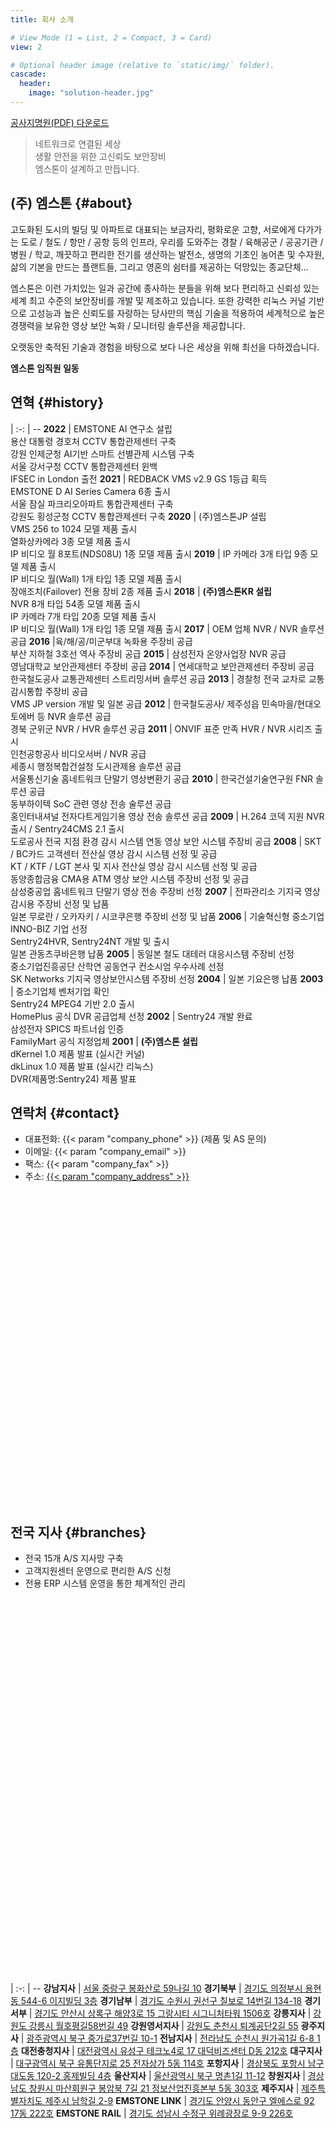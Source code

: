 ```yaml
---
title: 회사 소개

# View Mode (1 = List, 2 = Compact, 3 = Card)
view: 2

# Optional header image (relative to `static/img/` folder).
cascade:
  header:
    image: "solution-header.jpg"
---
```


[공사지명원(PDF) 다운로드](https://www.emstone.com/data/sales/ko/EMSTONE_2024공사지명원_20240423.pdf)


> 네트워크로 연결된 세상  
> 생활 안전을 위한 고신뢰도 보안장비  
> 엠스톤이 설계하고 만듭니다.

## (주) 엠스톤 {#about}

고도화된 도시의 빌딩 및 아파트로 대표되는 보금자리, 평화로운 고향, 서로에게 다가가는 도로 / 철도 / 항만 / 공항 등의 인프라, 우리를 도와주는 경찰 / 육해공군 / 공공기관 / 병원 / 학교, 깨끗하고 편리한 전기를 생산하는 발전소, 생명의 기초인 농어촌 및 수자원, 삶의 기본을 만드는 플랜트들, 그리고 영혼의 쉼터를 제공하는 덕망있는 종교단체...

엠스톤은 이런 가치있는 일과 공간에 종사하는 분들을 위해 보다 편리하고 신뢰성 있는 세계 최고 수준의 보안장비를 개발 및 제조하고 있습니다. 또한 강력한 리눅스 커널 기반으로 고성능과 높은 신뢰도를 자랑하는 당사만의 핵심 기술을 적용하여 세계적으로 높은 경쟁력을 보유한 영상 보안 녹화 / 모니터링 솔루션을 제공합니다.

오랫동안 축적된 기술과 경험을 바탕으로 보다 나은 세상을 위해 최선을 다하겠습니다.

**엠스톤 임직원 일동**

## 연혁 {#history}

 | 
:-: | --
**2022** | EMSTONE AI 연구소 설립<br>용산 대통령 경호처 CCTV 통합관제센터 구축<br>강원 인제군청 AI기반 스마트 선별관제 시스템 구축<br>서울 강서구청 CCTV 통합관제센터 윈백<br>IFSEC in London 출전
**2021** | REDBACK VMS v2.9 GS 1등급 획득<br>EMSTONE D AI Series Camera 6종 출시<br>서울 잠실 파크리오아파트 통합관제센터 구축<br>강원도 횡성군청 CCTV 통합관제센터 구축
**2020** | (주)엠스톤JP 설립<br>VMS 256 to 1024 모델 제품 출시<br>열화상카메라 3종 모델 제품 출시<br>IP 비디오 월 8포트(NDS08U) 1종 모델 제품 출시
**2019** | IP 카메라 3개 타입 9종 모델 제품 출시<br>IP 비디오 월(Wall) 1개 타입 1종 모델 제품 출시<br>장애조치(Failover) 전용 장비 2종 제품 출시
**2018** | **(주)엠스톤KR 설립**<br>NVR 8개 타입 54종 모델 제품 출시<br>IP 카메라 7개 타입 20종 모델 제품 출시<br>IP 비디오 월(Wall) 1개 타입 1종 모델 제품 출시
**2017** | OEM 업체 NVR / NVR 솔루션 공급
**2016** |육/해/공/미군부대 녹화용 주장비 공급<br>부산 지하철 3호선 역사 주장비 공급
**2015** | 삼성전자 온양사업장 NVR 공급<br>영남대학교 보안관제센터 주장비 공급
**2014** | 연세대학교 보안관제센터 주장비 공급<br>한국철도공사 교통관제센터 스트리밍서버 솔루션 공급
**2013** | 경찰청 전국 교차로 교통감시통합 주장비 공급<br>VMS JP version 개발 및 일본 공급
**2012** | 한국철도공사/ 제주성읍 민속마을/현대오토에버 등 NVR 솔루션 공급<br>경북 군위군 NVR / HVR 솔루션 공급
**2011** | ONVIF 표준 만족 HVR / NVR 시리즈 출시<br>인천공항공사 비디오서버 / NVR 공급<br>세종시 행정복합건설청 도시관제용 솔루션 공급<br>서울통신기술 홈네트워크 단말기 영상변환기 공급
**2010** | 한국건설기술연구원 FNR 솔루션 공급<br>동부하이텍 SoC 관련 영상 전송 술루션 공급<br>홍인터내셔널 전자다트게임기용 영상 전송 솔루션 공급
**2009** | H.264 코덱 지원 NVR 출시 / Sentry24CMS 2.1 출시<br>도로공사 전국 지점 환경 감시 시스템 연동 영상 보안 시스템 주장비 공급
**2008** | SKT / BC카드 고객센터 전산실 영상 감시 시스템 선정 및 공급<br>KT / KTF / LGT 본사 및 지사 전산실 영상 감시 시스템 선정 및 공급<br>동양종합금융 CMA용 ATM 영상 보안 시스템 주장비 선정 및 공급<br>삼성중공업 홈네트워크 단말기 영상 전송 주장비 선정
**2007** | 전파관리소 기지국 영상 감시용 주장비 선정 및 납품<br>일본 무로란 / 오카자키 / 시코쿠은행 주장비 선정 및 납품
**2006** | 기술혁신형 중소기업 INNO-BIZ 기업 선정<br>Sentry24HVR, Sentry24NT 개발 및 출시<br>일본 관동츠쿠바은행 납품
**2005** | 동일본 철도 대테러 대응시스템 주장비 선정<br>중소기업진흥공단 산학연 공동연구 컨소시엄 우수사례 선정<br>SK Networks 기지국 영상보안시스템 주장비 선정
**2004** | 일본 기요은행 납품
**2003** | 중소기업체 벤처기업 확인<br>Sentry24 MPEG4 기반 2.0 출시<br>HomePlus 공식 DVR 공급업체 선정
**2002** | Sentry24 개발 완료<br>삼성전자 SPICS 파트너쉽 인증<br>FamilyMart 공식 지정업체
**2001** | **(주)엠스톤 설립**<br>dKernel 1.0 제품 발표 (실시간 커널)<br>dkLinux 1.0 제품 발표 (실시간 리눅스)<br>DVR(제품명:Sentry24) 제품 발표

## 연락처 {#contact}

- 대표전화: {{< param "company_phone" >}} (제품 및 AS 문의)
- 이메일: {{< param "company_email" >}}
- 팩스: {{< param "company_fax" >}}
- 주소: [{{< param "company_address" >}}](https://naver.me/GJFQCIiN)

<script type="text/javascript" src="https://openapi.map.naver.com/openapi/v3/maps.js?ncpClientId=ugdu0l0lhf&callback=initMaps"></script>
<script>
  function initMaps() {
    initCompanyMap();
    initBranchMap();
  }
</script>

<div id="company-map" style="width:100%;height:500px;"></div>
<script>
  function initCompanyMap() {
    var map = new naver.maps.Map('company-map', {
      center: new naver.maps.LatLng(37.4844101022522, 126.893265600121),
      zoom: 16,
      zoomControl: true,
      scaleControl: false,
      logoControl: false,
      mapDataControl: false,
    });
    var marker = new naver.maps.Marker({
      map: map,
      position: map.getCenter(),
      title: '{{< param "company_address" >}}',
      clickable: true,
      draggable: false,
    });
    naver.maps.Event.addListener(marker, 'click', function() {
      window.open('https://naver.me/GJFQCIiN', '_blank');
    });
  }
</script>

## 전국 지사 {#branches}

- 전국 15개 A/S 지사망 구축
- 고객지원센터 운영으로 편리한 A/S 신청
- 전용 ERP 시스템 운영을 통한 체계적인 관리

<div id="branch-map" style="width:100%; height:600px"></div>
<script>
  function initBranchMap() {
    var map = new naver.maps.Map('branch-map', {
      center: new naver.maps.LatLng(35.46492657579976, 127.81048972306141),
      zoom: 7,
      zoomControl: true,
      scaleControl: false,
      logoControl: false,
      mapDataControl: false,
    });
    var branches = [
      {
        title: '강남지사',
        address: '서울 중랑구 봉화산로 59나길 10',
        latlng: new naver.maps.LatLng(37.6107960, 127.1042533)
      },
      {
        title: '경기북부',
        address: '경기도 의정부시 용현동 544-6 이지빌딩 3층',
        latlng: new naver.maps.LatLng(37.7510873133029, 127.08225158692)
      },
      {
        title: '경기남부',
        address: '경기도 수원시 권선구 칠보로 14번길 134-18',
        latlng: new naver.maps.LatLng(37.2629117256969, 126.942075842681)
      },
      {
        title: '경기서부',
        address: '경기도 안산시 상록구 해양3로 15 그랑시티 시그니처타워 1506호',
        latlng: new naver.maps.LatLng(37.285844, 126.828304)
      },
      {
        title: '강릉지사',
        address: '강원도 강릉시 월호평길58번길 49',
        latlng: new naver.maps.LatLng(37.7423341304819, 128.941092005768)
      },
      {
        title: '강원영서지사',
        address: '강원도 춘천시 퇴계공단2길 55',
        latlng: new naver.maps.LatLng(37.8429083, 127.7375769)
      },
      {
        title: '광주지사',
        address: '광주광역시 북구 버들로 40 서광빌딩 2층',
        latlng: new naver.maps.LatLng(35.1602991, 126.9047373)
      },
      {
        title: '전남지사',
        address: '전라남도 순천시 원가곡1길 6-8 1층',
        latlng: new naver.maps.LatLng(34.9848948869031, 127.485635557558)
      },
      {
        title: '대전충청지사',
        address: '대전광역시 유성구 테크노4로 17 대덕비즈센터 D동 212호',
        latlng: new naver.maps.LatLng(36.4324105236722, 127.394988399765)
      },
      {
        title: '대구지사',
        address: '대구광역시 북구 유통단지로 25 전자상가 5동 114호',
        latlng: new naver.maps.LatLng(35.9059874027454, 128.605599780479)
      },
      {
        title: '포항지사',
        address: '경상북도 포항시 남구 대도동 120-2 홍제빌딩 4층',
        latlng: new naver.maps.LatLng(36.0155264392202, 129.36587360496)
      },
      {
        title: '울산지사',
        address: '울산광역시 북구 명촌1길 11-12',
        latlng: new naver.maps.LatLng(35.559595431881, 129.360273570116)
      },
      {
        title: '창원지사',
        address: '경상남도 창원시 마산회원구 봉암북 7길 21 정보산업진흥본부 5동 303호',
        latlng: new naver.maps.LatLng(35.2246964071696, 128.598326962526)
      },
      {
        title: '제주지사',
        address: '제주특별자치도 제주시 남학길 2-9',
        latlng: new naver.maps.LatLng(33.4627065, 126.5283146)
      },
      {
        title: 'EMSTONE LINK',
        address: '경기도 안양시 동안구 엘에스로 92 17동 222호',
        latlng: new naver.maps.LatLng(37.3716115335068, 126.95143075168)
      },
      { title: 'EMSTONE RAIL',
        address: '경기도 성남시 수정구 위례광장로 9-9 226호',
        latlng: new naver.maps.LatLng(37.4645205465071, 127.141135668958)
      }
    ];
    for (var i = 0; i < branches.length; i++) {
      var branch = branches[i];
      var marker = new naver.maps.Marker({
        map: map,
        position: branch.latlng,
        title: branch.title,
        clickable: true,
        draggable: false,
      });
      marker.address = branch.address;
      naver.maps.Event.addListener(marker, 'click', function() {
        window.open('https://map.naver.com/v5/search/' + encodeURI(this.address), '_blank');
      });
    }
  }
</script>

 |
:-: | --
**강남지사** | [서울 중랑구 봉화산로 59나길 10](https://map.naver.com/v5/search/서울+중랑구+봉화산로+59나길+10)
**경기북부** | [경기도 의정부시 용현동 544-6 이지빌딩 3층](https://map.naver.com/v5/search/경기도+의정부시+용현동+544-6+이지빌딩+3층)
**경기남부** | [경기도 수원시 권선구 칠보로 14번길 134-18](https://map.naver.com/v5/search/경기도+수원시+권선구+칠보로+14번길+134-18)
**경기서부** | [경기도 안산시 상록구 해양3로 15 그랑시티 시그니처타워 1506호](https://map.naver.com/v5/search/경기도+안산시+상록구+해양3로+15+그랑시티+시그니처타워+1506호)
**강릉지사** | [강원도 강릉시 월호평길58번길 49](https://map.naver.com/v5/search/강원도+강릉시+월호평길58번길+49)
**강원영서지사** | [강원도 춘천시 퇴계공단2길 55](https://map.naver.com/v5/search/춘천시+퇴계공단2길+55)
**광주지사** | [광주광역시 북구 중가로37번길 10-1](https://map.naver.com/v5/search/광주광역시+북구+중가로37번길+10-1+1층)
**전남지사** | [전라남도 순천시 원가곡1길 6-8 1층](https://map.naver.com/v5/search/전라남도+순천시+원가곡1길+6-8+1층)
**대전충청지사** | [대전광역시 유성구 테크노4로 17 대덕비즈센터 D동 212호](https://map.naver.com/v5/search/대전광역시+유성구+테크노4로+17+대덕비즈센터+D동+212호)
**대구지사** | [대구광역시 북구 유통단지로 25 전자상가 5동 114호](https://map.naver.com/v5/search/대구광역시+북구+유통단지로+25+전자상가+5동+114호)
**포항지사** | [경상북도 포항시 남구 대도동 120-2 홍제빌딩 4층](https://map.naver.com/v5/search/경상북도+포항시+남구+대도동+120-2+홍제빌딩+4층)
**울산지사** | [울산광역시 북구 명촌1길 11-12](https://map.naver.com/v5/search/울산광역시+북구+명촌1길+11-12)
**창원지사** | [경상남도 창원시 마산회원구 봉암북 7길 21 정보산업진흥본부 5동 303호](https://map.naver.com/v5/search/경상남도+창원시+마산회원구+봉암북+7길+21+정보산업진흥본부+5동+303호)
**제주지사** | [제주특별자치도 제주시 남학길 2-9](https://map.naver.com/v5/search/제주특별자치도+제주시+남학길+2-9)
**EMSTONE LINK** | [경기도 안양시 동안구 엘에스로 92 17동 222호](https://map.naver.com/v5/search/경기도+안양시+동안구+엘에스로+92+17동+222호)
**EMSTONE RAIL** | [경기도 성남시 수정구 위례광장로 9-9 226호](https://map.naver.com/v5/search/경기도+성남시+수정구+위례광장로+9-9+301호)
